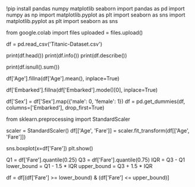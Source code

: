 !pip install pandas numpy matplotlib seaborn
import pandas as pd
import numpy as np
import matplotlib.pyplot as plt
import seaborn as sns
import matplotlib.pyplot as plt
import seaborn as sns


from google.colab import files
uploaded = files.upload()

df = pd.read_csv('Titanic-Dataset.csv')

print(df.head())
print(df.info())
print(df.describe())

print(df.isnull().sum())

df['Age'].fillna(df['Age'].mean(), inplace=True)

df['Embarked'].fillna(df['Embarked'].mode()[0], inplace=True)

df['Sex'] = df['Sex'].map({'male': 0, 'female': 1})
df = pd.get_dummies(df, columns=['Embarked'], drop_first=True)

from sklearn.preprocessing import StandardScaler

scaler = StandardScaler()
df[['Age', 'Fare']] = scaler.fit_transform(df[['Age', 'Fare']])


sns.boxplot(x=df['Fare'])
plt.show()

Q1 = df['Fare'].quantile(0.25)
Q3 = df['Fare'].quantile(0.75)
IQR = Q3 - Q1
lower_bound = Q1 - 1.5 * IQR
upper_bound = Q3 + 1.5 * IQR

df = df[(df['Fare'] >= lower_bound) & (df['Fare'] <= upper_bound)]
